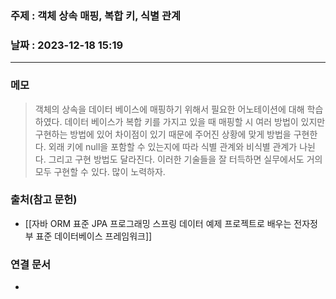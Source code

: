 ### 주제 :  객체 상속 매핑, 복합 키, 식별 관계

### 날짜 : 2023-12-18 15:19
----
### 메모
> 객체의 상속을 데이터 베이스에 매핑하기 위해서 필요한 어노테이션에 대해 학습하였다. 데이터 베이스가 복합 키를 가지고 있을 때 매핑할 시 여러 방법이 있지만 구현하는 방법에 있어 차이점이 있기 때문에 주어진 상황에 맞게 방법을 구현한다. 외래 키에 null을 포함할 수 있는지에 따라 식별 관계와 비식별 관계가 나뉜다. 그리고 구현 방법도 달라진다. 이러한 기술들을 잘 터득하면 실무에서도 거의 모두 구현할 수 있다. 많이 노력하자.

### 출처(참고 문헌)
- [[자바 ORM 표준 JPA 프로그래밍 스프링 데이터 예제 프로젝트로 배우는 전자정부 표준 데이터베이스 프레임워크]]

### 연결 문서
-
